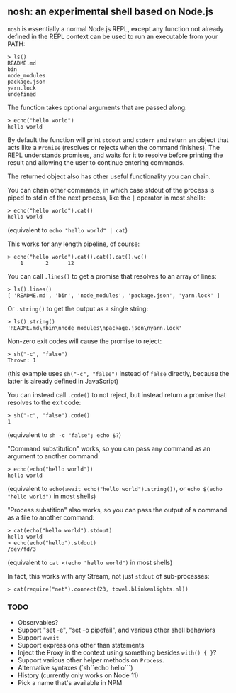 ## nosh: an experimental shell based on Node.js

`nosh` is essentially a normal Node.js REPL, except any function not already defined in the REPL context can be used to run an executable from your PATH:

    > ls()
    README.md
    bin
    node_modules
    package.json
    yarn.lock
    undefined

The function takes optional arguments that are passed along:

    > echo("hello world")
    hello world

By default the function will print `stdout` and `stderr` and return an object that acts like a `Promise` (resolves or rejects when the command finishes). The REPL understands promises, and waits for it to resolve before printing the result and allowing the user to continue entering commands.

The returned object also has other useful functionality you can chain.

You can chain other commands, in which case stdout of the process is piped to stdin of the next process, like the `|` operator in most shells:

    > echo("hello world").cat()
    hello world

(equivalent to `echo "hello world" | cat`)

This works for any length pipeline, of course:

    > echo("hello world").cat().cat().cat().wc()
        1       2      12

You can call `.lines()` to get a promise that resolves to an array of lines:

    > ls().lines()
    [ 'README.md', 'bin', 'node_modules', 'package.json', 'yarn.lock' ]

Or `.string()` to get the output as a single string:

    > ls().string()
    'README.md\nbin\nnode_modules\npackage.json\nyarn.lock'

Non-zero exit codes will cause the promise to reject:

    > sh("-c", "false")
    Thrown: 1

(this example uses `sh("-c", "false")` instead of `false` directly, because the latter is already defined in JavaScript)

You can instead call `.code()` to not reject, but instead return a promise that resolves to the exit code:

    > sh("-c", "false").code()
    1

(equivalent to `sh -c "false"; echo $?`)

"Command substitution" works, so you can pass any command as an argument to another command:

    > echo(echo("hello world"))
    hello world

(equivalent to `echo(await echo("hello world").string())`, or `echo $(echo "hello world")` in most shells)

"Process substition" also works, so you can pass the output of a command as a file to another command:

    > cat(echo("hello world").stdout)
    hello world
    > echo(echo("hello").stdout)
    /dev/fd/3

(equivalent to `cat <(echo "hello world")` in most shells)

In fact, this works with any Stream, not just `stdout` of sub-processes:

    > cat(require("net").connect(23, towel.blinkenlights.nl))

### TODO

- Observables?
- Support "set -e", "set -o pipefail", and various other shell behaviors
- Support `await`
- Support expressions other than statements
- Inject the Proxy in the context using something besides `with() { }`?
- Support various other helper methods on `Process`.
- Alternative syntaxes (`sh``echo hello```)
- History (currently only works on Node 11)
- Pick a name that's available in NPM
